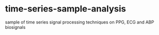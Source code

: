 # time-series-sample-analysis
sample of time series signal processing techniques on PPG, ECG and ABP biosignals
